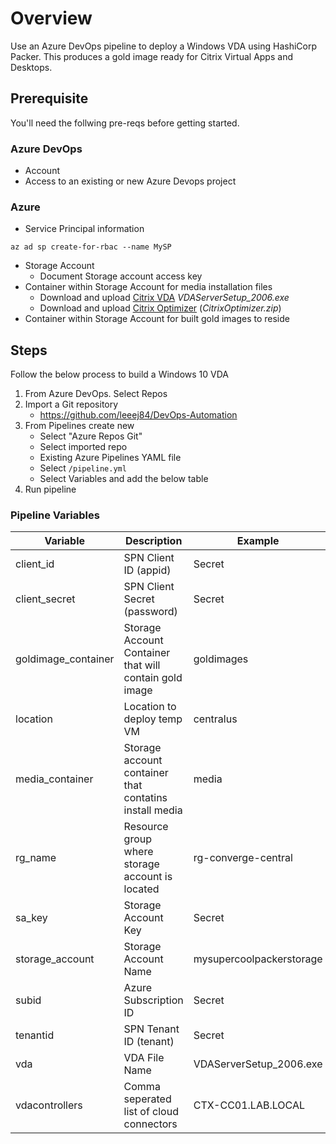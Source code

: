 # Overview
Use an Azure DevOps pipeline to deploy a Windows VDA using HashiCorp Packer.  This produces a gold image ready for Citrix Virtual Apps and Desktops.

## Prerequisite
You'll need the follwing pre-reqs before getting started.

### Azure DevOps
- Account 
- Access to an existing or new Azure Devops project

### Azure
- Service Principal information

`az ad sp create-for-rbac --name MySP`
- Storage Account
    - Document Storage account access key
- Container within Storage Account for media installation files
    - Download and upload [Citrix VDA](https://www.citrix.com/downloads/citrix-cloud/product-software/xenapp-and-xendesktop-service.html) *VDAServerSetup_2006.exe*
    - Download and upload [Citrix Optimizer](https://support.citrix.com/article/CTX224676) (*CitrixOptimizer.zip*)
- Container within Storage Account for built gold images to reside

## Steps
Follow the below process to build a Windows 10 VDA

1. From Azure DevOps. Select Repos
2. Import a Git repository
    - https://github.com/leeej84/DevOps-Automation
3. From Pipelines create new
    - Select "Azure Repos Git"
    - Select imported repo
    - Existing Azure Pipelines YAML file
    - Select `/pipeline.yml`
    - Select Variables and add the below table
4. Run pipeline

### Pipeline Variables
| Variable | Description | Example |
| -------- | ------------| ------- |  
| client_id | SPN Client ID (appid) | Secret |
| client_secret | SPN Client Secret (password) | Secret |
| goldimage_container | Storage Account Container that will contain gold image | goldimages |
| location | Location to deploy temp VM  | centralus |
| media_container | Storage account container that contatins install media | media|
| rg_name | Resource group where storage account is located | rg-converge-central |
| sa_key | Storage Account Key | Secret |
| storage_account | Storage Account Name | mysupercoolpackerstorage |
| subid | Azure Subscription ID | Secret |
| tenantid | SPN Tenant ID (tenant) | Secret |
| vda | VDA File Name | VDAServerSetup_2006.exe |
| vdacontrollers | Comma seperated list of cloud connectors | CTX-CC01.LAB.LOCAL |
